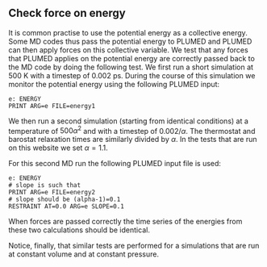 Check force on energy
---------------------

It is common practise to use the potential energy as a collective energy. Some MD codes thus pass the potential energy to PLUMED and
PLUMED can then apply forces on this collective variable.  We test that any forces that PLUMED applies on the potential energy are 
correctly passed back to the MD code by doing the following test.  We first run a short simulation at 500 K with a timestep of 0.002 ps.
During the course of this simulation we monitor the potential energy using the following PLUMED input:

```plumed 
e: ENERGY
PRINT ARG=e FILE=energy1
```

We then run a second simulation (starting from identical conditions) at a temperature of $500\alpha^2$ and with a timestep of $0.002/\alpha$.
The thermostat and barostat relaxation times are similarly divided by $\alpha$.  In the tests that are run on this website we set $\alpha=1.1$.

For this second MD run the following PLUMED input file is used:

```plumed
e: ENERGY
# slope is such that 
PRINT ARG=e FILE=energy2
# slope should be (alpha-1)=0.1
RESTRAINT AT=0.0 ARG=e SLOPE=0.1
```

When forces are passed correctly the time series of the energies from these two calculations should be identical.

Notice, finally, that similar tests are performed for a simulations that are run at constant volume and at constant pressure.
